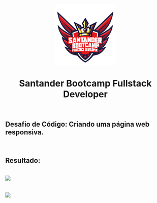 <div align="center">

<img src="https://github.com/bragabriel/Bootcamp-FullStackDeveloper/blob/main/logo-bootcamp.png" width="190px">

# Santander Bootcamp Fullstack Developer

</div>

<br>

## Desafio de Código: Criando uma página web responsiva.

<br>

## Resultado:

<br>
<img src="https://github.com/bragabriel/BootcampSantander-FullStackDeveloper/blob/main/Projetos-Desafios/HTML-CSS/Flex-Projeto/images/home_p1.png"></img> <br></br>

<br>
<img src="https://github.com/bragabriel/BootcampSantander-FullStackDeveloper/blob/main/Projetos-Desafios/HTML-CSS/Flex-Projeto/images/home_p2.png"></img> <br></br>